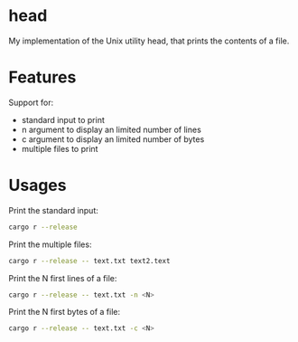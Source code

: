 # head
My implementation of the Unix utility head, that prints the contents of a file. 

# Features
Support for:
- standard input to print
- n argument to display an limited number of lines
- c argument to display an limited number of bytes
- multiple files to print

# Usages
Print the standard input:
```bash
cargo r --release
```
Print the multiple files:
```bash
cargo r --release -- text.txt text2.text
```

Print the N first lines of a file:
```bash
cargo r --release -- text.txt -n <N>
```

Print the N first bytes of a file:
```bash
cargo r --release -- text.txt -c <N>
```

